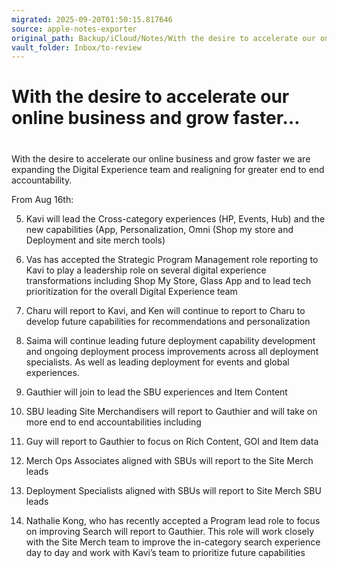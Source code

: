 ```yaml
---
migrated: 2025-09-20T01:50:15.817646
source: apple-notes-exporter
original_path: Backup/iCloud/Notes/With the desire to accelerate our online business and grow faster….md
vault_folder: Inbox/to-review
---
```

# With the desire to accelerate our online business and grow faster…

# 

With the desire to accelerate our online business and grow faster we are expanding the Digital Experience team and realigning for greater end to end accountability.

From Aug 16th:

5. Kavi will lead the Cross-category experiences (HP, Events, Hub) and the new capabilities (App, Personalization, Omni (Shop my store and Deployment and site merch tools) 

6. Vas has accepted the Strategic Program Management role reporting to Kavi to play a leadership role on several digital experience transformations including Shop My Store, Glass App and to lead tech prioritization for the overall Digital Experience team 

7. Charu will report to Kavi, and Ken will continue to report to Charu to develop future capabilities for recommendations and personalization 

8. Saima will continue leading future deployment capability development and ongoing deployment process improvements across all deployment specialists. As well as leading deployment for events and global experiences.

1. Gauthier will join to lead the SBU experiences and Item Content

2. SBU leading Site Merchandisers will report to Gauthier and will take on more end to end accountabilities including 

2. Guy will report to Gauthier to focus on Rich Content, GOI and Item data

3. Merch Ops Associates aligned with SBUs will report to the Site Merch leads

4. Deployment Specialists aligned with SBUs will report to Site Merch SBU leads

5. Nathalie Kong, who has recently accepted a Program lead role to focus on improving Search will report to Gauthier. This role will work closely with the Site Merch team to improve the in-category search experience day to day and work with Kavi’s team to prioritize future capabilities
